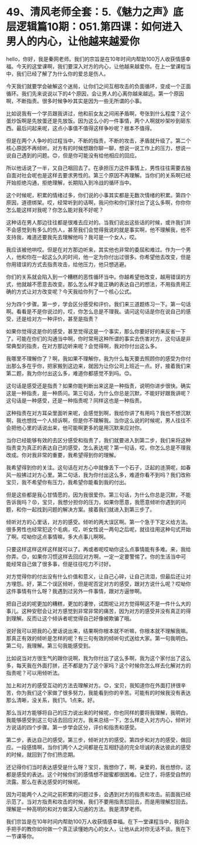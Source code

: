 # 49、清风老师全套：5.《魅力之声》底层逻辑篇10期：051.第四课：如何进入男人的内心，让他越来越爱你

hello，你好，我是秦网老师。我们的宗旨是在10年时间内帮助100万人收获情感幸福。今天的这堂课啊，我们要深入对方的内心，让他越来越爱你。在上一堂课程当中，我们已经了解了为什么你的爱总是伤人。

今天我们就要学会破解这个迷局，让你们之间互相攻击的负面循环，变成一个正面循环。我们先来说说以下的4个原因，会让男人的心离你越来越远。第一个原因啊，不断指责。很多时候争吵其实是因为一些无所谓的小事。

比如说我有一个学员跟我讲过，他和前女友之间闹矛盾啊，夸张到什么程度？这个蛋炒饭啊是先放蛋还是先放饭。因为这么小的一件事情，两个人啊就吵架吵到砸东西。最后问起来呢，这点小事值不值得这样争吵呢？根本不值得。

但是在两个人争吵的过程当中，不断的指责，不断的攻击，矛盾就升级了。第二个核心原因不再倾听。对方有的时候想跟你聊一聊，想说一说工作上的压力，想说一说自己遇到的问题。😊，但是你可能没有给他相应的回应。

所以他话说了一半，又自己咽回去了。在承担压力这件事情上，男性往往需要去独自面对社会呢也是这样去要求男性的。第三个原因不再理解。当你们的关系啊已经开始拒绝沟通，拒绝理解，长期陷入到冷战的循环当中。

这个时候呢，积累的情绪过多，你们说的小事其实都是无数次情绪的积累。第四个原因，道德绑架。哎，经常听到的话啊，我问你和你们家付出了这么多啊，你你你怎么能这样对我呢？你怎么能对我不好呢？

这种话在男人那边往往都是很难去应对的。当我们说出这些话的时候，或许我们并不会感觉到有多么的伤人，甚至我们会觉得我说的就是事实啊，他不理解我，他不支持我，难道还要我先去理解他吗？我可是一个女人，哎。

我应该被他哄哎。但是在对方那边听来，其实他也非常的委屈和难过。作为一个男人，他和你在一起这么久的时间，他一定为你付出过很多。你希望他去改变，但是你用错误的方式去指责攻击，给他压力，他只想逃避。

你们的关系就会陷入到一个糟糕的恶性循环当中。你越希望他改变，越用错误的方式，他就越不愿意去改变。那么怎么样才能正确的表达自己的想法，不用指责用正确的方式让对方改变呢？今天我给你列了一个核心公式。

分为四个步骤。第一步，学会区分感受和评价。我们来三道题练习一下。第一句话啊。看看是不是你说过的，哎，你怎么总是不理我。请问这句话是你在说自己的感受，还是给对方一种评价，甚至是指责？

如果你觉得这是你的感受，甚至觉得这是一个事实，那么你要好好的来反省一下了。可能在你们的沟通当中啊，你时常用这种所谓的事实去伤害对方，这句话是非常典型的指责，在对方那边听来呢？会觉得啊，我对你付出这么多。

我哪里不理解你了？啊，我如果不理解你，我为什么每天要去照顾你的感受为你付出那么多在乎你，把家搬到这边来，就因为让你公司上班近一点。好，接着我们来第二题，我为你付出这么多，难道你都感觉不到吗。😊。

这句话是感受还是指责？如果你能判断出来这是一种指责，说明你进步很快。确实这是一种指责，是一种质问。第三句话，为什么你总是沉默，不能好好跟我讲呢？这句话是一种感受，还是一种指责呢？同样这也是一种指责。

这种指责在对方耳朵里面听来呢，会感觉到啊，我给你讲了有用吗？我也不想沉默啊，我也想找一个人倾诉啊，但是你不理解我。当你这么说的时候呢，男人往往不会把他心里的话说出来，他可能啊更多的是用沉默来应对你。

当你已经能够有效的去区分感受和指责了，我们就要进入到第二步，我们来将这种指责变为真正的表达自己的感受，怎么表达呢？第一句话，哎，你怎么总是不理我改成。你对我非常的重要，我希望得到你的理解。

我希望得到你的关注。这句话在对方心中就像丢下一个石子，泛起的涟漪呢，如春风一般拂过对方心里。第二句话，我为你付出这么多，难道你看不到吗？我们改称宝贝，我不希望你有压力，我希望你能看到我的付出。

但是这些都是我心甘情愿的，因为我很爱你。第三句话，为什么你总是沉默，不能告诉我吗？😡，宝贝，我想分担你的压力，如果你愿意，我愿意倾听你遇到的问题，和你一起找到问题的解决方案。接着我们就进入到第三步了。

倾听对方的心里话，对方的感受。倾听的两大误区啊。第一个急于下定义给方法。很多男性也经常犯这个毛病，哎，听女性说一两句之后呢，就往往用这种句式开始了啊。哎呦你这点事情嘛，多大点事儿啊啊。

只要这样这样这样这样就可以了。再或者呢哎呦你这么点事情能有多难。来，我给你弄。😊，如果你习惯这样去回应对方啊，一定一定要警惕了。你的生活当中可能经常自己做了很多事，但是往往吃力不讨好。

对方觉得你的付出没有什么价值和意义，让自己心碎，让自己流泪，但最后还让对方埋怨。好，第二个误区倾听，但是呢否定对方的感受，跟对方说什么呢？哎呦你这件事情有什么呀？我遇到过另外一件事情，跟对方逼惨啊。

把自己说的呢更加的糟糕，更加的凄惨，试图呢让对方觉得啊这不是一件什么大的事儿。这种安慰会让对方感觉到非常非常的痛苦，因为对方的感受并没有真正的得到理解。反而让这个倾诉者呢觉得自己好像被欺骗了哦。

说好我可以把我的心里话说出来，结果啊你根本就不听嘛，你根本就不理解我嘛。那真正有效的倾听是怎样的呢？有三句有效的倾听句式送给大家。第一句我明白。第二句，我理解。第三句我能感受到。

比如说当对方很生气的跟你说啊，我为你付出了这么多啊，我为这个家付出了这么多，每天我在外面打拼，还不都是为了这个家吗？这个时候你怎么样去化解对方的指责呢？可以用倾听法。

加上和对方的感受互动的方法去理解对方。😊，宝贝，我知道你在外面打拼很辛苦，你为我们这个家做了很多努力，我能看到你的辛苦。可能有的时候我没有表达那么清晰，没关系，我们1。1点来。好。

那么当对方能够将自己的压力说出来的时候呢，你也同样的要将我理解，我明白，我能够感受到这三句话去回应对方。我来总结一下，怎么样走入对方内心，倾听对方说话的四个步骤。第一步学会区分，评价和指责和感受。

第二步，表达自己的感受。第三步，倾听对方的感受。第四步和对方的感受，做回应。一段感情啊，当你们两个人之间都是在互相舒适的完全坦诚的表达彼此的感受的时候，就回到了你们热恋期。

还记得你们当时表达感受是什么呀？宝贝，我想你了，啊，亲爱的，我也想你，这都是感受的表达。这个时候你们的感情想不甜蜜都很困难。记住了，将感受自然的流露。那么在表达感受的时候呢。

因为可能两个人之间之前积累的问题过多，会遇到对方的指责和攻击。前面我已经示范了。当对方指责和攻击的时候，我们不要用指责怼回去，而是用理解怼回去。理解是一种高明的和对方做深入沟通的方法。我是清梦老师。

我们宗旨是在10年时间内帮助100万人收获情感幸福。在下一堂课程当中，我将会手把手的教你如何做一个真正读懂她内心的女人，让他从此对你无话不谈。我在下一节课等你。

